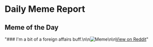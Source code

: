 # Daily Meme Report

## Meme of the Day
"### I'm a bit of a foreign affairs buff.\n\n![Meme](https://i.redd.it/beszgl1gpfod1.png)\n\n[View on Reddit](https://redd.it/1ffbwh8)"
